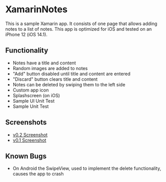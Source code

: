 # XamarinNotes

This is a sample Xamarin app. It consists of one page that allows adding notes to a list of notes.
This app is optimized for iOS and tested on an iPhone 12 (iOS 14.1).

## Functionality

-   Notes have a title and content
-   Random images are added to notes
-   "Add" button disabled until title and content are entered
-   "Discard" button clears title and content
-   Notes can be deleted by swiping them to the left side
-   Custom app icon
-   Splashscreen (on iOS)
-   Sample UI Unit Test
-   Sample Unit Test

## Screenshots

-   [v0.2 Screenshot](./v0.2.png)
-   [v0.1 Screenshot](./v0.1.png)

## Known Bugs

-   On Android the SwipeView, used to implement the delete functionality, causes the app to crash
